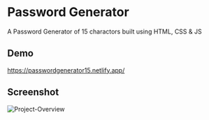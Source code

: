 # Password Generator

A Password Generator of 15 charactors built using HTML, CSS & JS

## Demo

https://passwordgenerator15.netlify.app/

## Screenshot

![Project-Overview](https://user-images.githubusercontent.com/52499108/212552451-8bcd5636-6355-4204-8d0c-bdff81d4ebdb.png)








